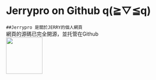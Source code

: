 Jerrypro on Github q(≧▽≦q)
====
``##Jerrypro 是關於JERRY的個人網頁``  
網頁的源碼已完全開源，並托管在Github  
<img src="https://jerryis-strong.github.io/jerrypro/Resources/Bgimg/02.png" width="100px">
